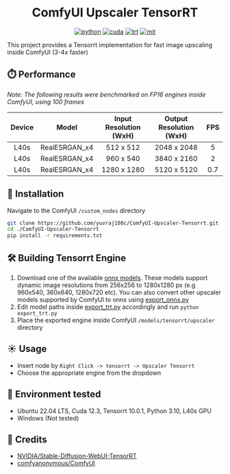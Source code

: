 <div align="center">

# ComfyUI Upscaler TensorRT

[![python](https://img.shields.io/badge/python-3.10.12-green)](https://www.python.org/downloads/release/python-31012/)
[![cuda](https://img.shields.io/badge/cuda-12.3-green)](https://developer.nvidia.com/cuda-downloads)
[![trt](https://img.shields.io/badge/TRT-10.0-green)](https://developer.nvidia.com/tensorrt)
[![mit](https://img.shields.io/badge/license-MIT-blue)](https://github.com/spacewalk01/depth-anything-tensorrt/blob/main/LICENSE)

</div>

This project provides a Tensorrt implementation for fast image upscaling inside ComfyUI (3-4x faster)

## ⏱️ Performance

_Note: The following results were benchmarked on FP16 engines inside ComfyUI, using 100 frames_

| Device |     Model     | Input Resolution (WxH) | Output Resolution (WxH) | FPS |
| :----: | :-----------: | :--------------------: | :---------------------: | :-: |
|  L40s  | RealESRGAN_x4 |       512 x 512        |       2048 x 2048       |  5  |
|  L40s  | RealESRGAN_x4 |       960 x 540        |       3840 x 2160       |  2  |
|  L40s  | RealESRGAN_x4 |      1280 x 1280       |       5120 x 5120       | 0.7 |

## 🚀 Installation

Navigate to the ComfyUI `/custom_nodes` directory

```bash
git clone https://github.com/yuvraj108c/ComfyUI-Upscaler-Tensorrt.git
cd ./ComfyUI-Upscaler-Tensorrt
pip install -r requirements.txt
```

## 🛠️ Building Tensorrt Engine

1. Download one of the available [onnx models](https://huggingface.co/yuvraj108c/ComfyUI-Upscaler-Onnx/tree/main). These models support dynamic image resolutions from 256x256 to 1280x1280 px (e.g 960x540, 360x640, 1280x720 etc). You can also convert other upscaler models supported by ComfyUI to onnx using [export_onnx.py](export_onnx.py)
2. Edit model paths inside [export_trt.py](export_trt.py) accordingly and run `python export_trt.py`
3. Place the exported engine inside ComfyUI `/models/tensorrt/upscaler` directory

## ☀️ Usage

- Insert node by `Right Click -> tensorrt -> Upscaler Tensorrt`
- Choose the appropriate engine from the dropdown

## 🤖 Environment tested

- Ubuntu 22.04 LTS, Cuda 12.3, Tensorrt 10.0.1, Python 3.10, L40s GPU
- Windows (Not tested)

## 👏 Credits

- [NVIDIA/Stable-Diffusion-WebUI-TensorRT](https://github.com/NVIDIA/Stable-Diffusion-WebUI-TensorRT)
- [comfyanonymous/ComfyUI](https://github.com/comfyanonymous/ComfyUI)
